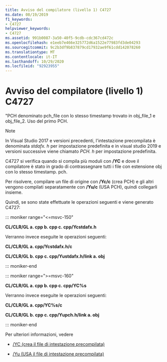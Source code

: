 ```yaml
---
title: Avviso del compilatore (livello 1) C4727
ms.date: 08/19/2019
f1_keywords:
- C4727
helpviewer_keywords:
- C4727
ms.assetid: 991b0087-3a50-40f5-9cdb-cdc367cd472c
ms.openlocfilehash: e1eeb7e466e325772d6a1522e77983fd3de04293
ms.sourcegitcommit: 9c2b3df9b837879cd17932ae9f61cdd142078260
ms.translationtype: MT
ms.contentlocale: it-IT
ms.lasthandoff: 10/29/2020
ms.locfileid: "92923955"
---
```

# <a name="compiler-warning-level-1-c4727"></a>Avviso del compilatore (livello 1) C4727

"PCH denominato pch_file con lo stesso timestamp trovato in obj_file_1 e obj_file_2.  Uso del primo PCH.

> [!NOTE]
> In Visual Studio 2017 e versioni precedenti, l'intestazione precompilata è denominata *stdafx. h* per impostazione predefinita e in visual studio 2019 e versioni successive viene chiamato *PCH. h* per impostazione predefinita.

C4727 si verifica quando si compila più moduli con **/YC** e dove il compilatore è stato in grado di contrassegnare tutti i file con estensione obj con lo stesso timestamp. pch.

Per risolvere, compilare un file di origine con **/Yc/c** (crea PCH) e gli altri vengono compilati separatamente con **/Yu/c** (USA PCH), quindi collegarli insieme.

Quindi, se sono state effettuate le operazioni seguenti e viene generato C4727:

::: moniker range="<=msvc-150"

**CL/CLR/GL a. cpp b. cpp c. cpp/Ycstdafx.h**

Verranno invece eseguite le operazioni seguenti:

**CL/CLR/GL a. cpp/Ycstdafx.h/c**

**CL/CLR/GL b. cpp c. cpp/Yustdafx.h/link a. obj**

::: moniker-end

::: moniker range=">=msvc-160"

**CL/CLR/GL a. cpp b. cpp c. cpp/YC%s**

Verranno invece eseguite le operazioni seguenti:

**CL/CLR/GL a. cpp/YC%s/c**

**CL/CLR/GL b. cpp c. cpp/Yupch.h/link a. obj**

::: moniker-end

Per ulteriori informazioni, vedere

- [/YC (crea il file di intestazione precompilata)](../../build/reference/yc-create-precompiled-header-file.md)

- [/Yu (USA il file di intestazione precompilata)](../../build/reference/yu-use-precompiled-header-file.md)
